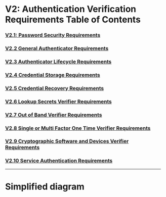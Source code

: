 

# V2: Authentication Verification Requirements Table of Contents

### [V2.1: Password Security Requirements](v2.1%2520Password_Security_Requirements.md)
### [V2.2 General Authenticator Requirements](v2.2%2520General_Authenticator_Requirements.md)
### [V2.3 Authenticator Lifecycle Requirements](v2.3%2520Authenticator_Lifecycle_Requirements.md)
### [V2.4 Credential Storage Requirements](v2.4%2520Credential_Storage_Requirements.md)
### [V2.5 Credential Recovery Requirements](v2.5%20Credential_Recovery_Requirements.md)
### [V2.6 Lookup Secrets Verifier Requirements](v2.6%20Look-up_Secret_Verifier_Requirements.md)
### [V2.7 Out of Band Verifier Requirements](v2.7%2520Outt_Of_Band_Verifier_Requirements.md)
### [V2.8 Single or Multi Factor One Time Verifier Requirements](v2.8%2520Single_or_Multi_Factor_One_Time_Verifier_Requirements.md)
### [V2.9 Cryptographic Software and Devices Verifier  Requirements](v2.9%2520Cryptographic_Software_Verifier_Requirements.md)
### [V2.10 Service Authentication Requirements](v2.1%2520Service_Authentication_Requirements.md)


---
# Simplified diagram
